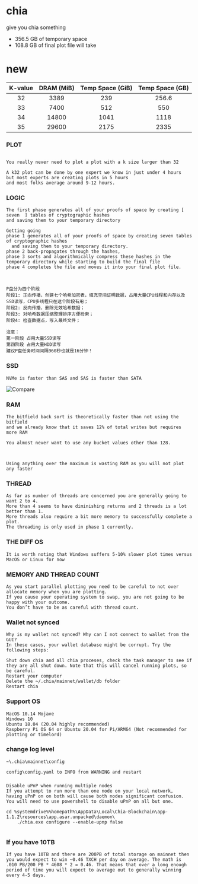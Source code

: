 # chia
give you chia something 




- 356.5 GB of temporary space
- 108.8 GB of final plot file will take 



# new


| K-value	| DRAM (MiB)| Temp Space (GiB) | Temp Space (GB)|
| :------: | :------: | :------: | :------: |
| 32 | 3389 | 239 | 256.6 |
| 33 | 7400  | 512 | 550 |
| 34 | 14800 | 1041 | 1118 |
| 35 | 29600 | 2175 | 2335 |


### PLOT

```

You really never need to plot a plot with a k size larger than 32

A k32 plot can be done by one expert we know in just under 4 hours 
but most experts are creating plots in 5 hours 
and most folks average around 9-12 hours.

```

### LOGIC
```
The first phase generates all of your proofs of space by creating [  seven  ] tables of cryptographic hashes 
and saving them to your temporary directory

Getting going
phase 1 generates all of your proofs of space by creating seven tables of cryptographic hashes
  and saving them to your temporary directory. 
phase 2 back-propagates through the hashes,
phase 3 sorts and algorithmically compress these hashes in the temporary directory while starting to build the final file 
phase 4 completes the file and moves it into your final plot file.



P盘分为四个阶段
阶段1: 正向传播，创建七个哈希加密表，填充空间证明数据，占用大量CPU线程和内存以及SSD读写，CPU多线程只在这个阶段有用；
阶段2: 反向传播，删除无效哈希数据；
阶段3: 对哈希数据压缩整理排序方便检索；
阶段4: 检查数据点，写入最终文件；

注意：
第一阶段 占用大量SSD读写
第四阶段 占用大量HDD读写
建议P盘任务时间间隔960秒也就是16分钟！

```

### SSD
```
NVMe is faster than SAS and SAS is faster than SATA

```
![Compare](http://www.lubaoqiang.com/img/chia_20210430162131.jpg)



### RAM
```
The bitfield back sort is theoretically faster than not using the bitfield 
and we already know that it saves 12% of total writes but requires more RAM

You almost never want to use any bucket values other than 128.



Using anything over the maximum is wasting RAM as you will not plot any faster

```


### THREAD
```
As far as number of threads are concerned you are generally going to want 2 to 4. 
More than 4 seems to have diminishing returns and 2 threads is a lot better than 1. 
More threads also require a bit more memory to successfully complete a plot. 
The threading is only used in phase 1 currently.

```


### THE DIFF OS
```
It is worth noting that Windows suffers 5-10% slower plot times versus MacOS or Linux for now   

```


### MEMORY AND THREAD COUNT
```
As you start parallel plotting you need to be careful to not over allocate memory when you are plotting. 
If you cause your operating system to swap, you are not going to be happy with your outcome. 
You don’t have to be as careful with thread count.
```

### Wallet not synced
```
Why is my wallet not synced? Why can I not connect to wallet from the GUI?
In these cases, your wallet database might be corrupt. Try the following steps:

Shut down chia and all chia proceses, check the task manager to see if they are all shut down. Note that this will cancel running plots, so be careful.
Restart your computer
Delete the ~/.chia/mainnet/wallet/db folder
Restart chia
```

### Support OS

```
MacOS 10.14 Mojave
Windows 10
Ubuntu 18.04 (20.04 highly recommended)
Raspberry Pi OS 64 or Ubuntu 20.04 for Pi/ARM64 (Not recommended for plotting or timelord)
```



### change log level
```
~\.chia\mainnet\config

config\config.yaml to INFO from WARNING and restart

```



###
```
Disable uPnP when running multiple nodes
If you attempt to run more than one node on your local network, 
having uPnP on on both will cause both nodes significant confusion. 
You will need to use powershell to disable uPnP on all but one.

cd %systemdrive%%homepath%\AppData\Local\Chia-Blockchain\app-1.1.2\resources\app.asar.unpacked\daemon\
    ./chia.exe configure --enable-upnp false


```



###  If you have 10TB

```
If you have 10TB and there are 200PB of total storage on mainnet then you would expect to win ~0.46 TXCH per day on average. The math is .010 PB/200 PB * 4608 * 2 = 0.46. That means that over a long enough period of time you will expect to average out to generally winning every 4-5 days.
```
